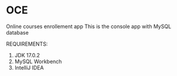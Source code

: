 # OCE
Online courses enrollement app
This is the console app with MySQL database

REQUIREMENTS:

1. JDK 17.0.2
2. MySQL Workbench
3. IntelliJ IDEA

